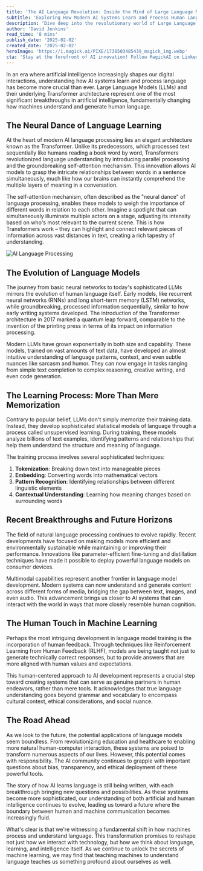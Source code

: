 ```yaml
---
title: 'The AI Language Revolution: Inside the Mind of Large Language Models'
subtitle: 'Exploring How Modern AI Systems Learn and Process Human Language'
description: 'Dive deep into the revolutionary world of Large Language Models (LLMs) and discover how modern AI systems learn and process human language. From the groundbreaking Transformer architecture to the latest developments in multimodal capabilities, explore how these systems are reshaping our understanding of both artificial and human intelligence.'
author: 'David Jenkins'
read_time: '8 mins'
publish_date: '2025-02-02'
created_date: '2025-02-02'
heroImage: 'https://i.magick.ai/PIXE/1738503485439_magick_img.webp'
cta: 'Stay at the forefront of AI innovation! Follow MagickAI on LinkedIn for regular insights into the fascinating world of artificial intelligence and language processing. Join our community of tech enthusiasts and industry experts today!'
---
```


In an era where artificial intelligence increasingly shapes our digital interactions, understanding how AI systems learn and process language has become more crucial than ever. Large Language Models (LLMs) and their underlying Transformer architecture represent one of the most significant breakthroughs in artificial intelligence, fundamentally changing how machines understand and generate human language.

## The Neural Dance of Language Learning

At the heart of modern AI language processing lies an elegant architecture known as the Transformer. Unlike its predecessors, which processed text sequentially like humans reading a book word by word, Transformers revolutionized language understanding by introducing parallel processing and the groundbreaking self-attention mechanism. This innovation allows AI models to grasp the intricate relationships between words in a sentence simultaneously, much like how our brains can instantly comprehend the multiple layers of meaning in a conversation.

The self-attention mechanism, often described as the "neural dance" of language processing, enables these models to weigh the importance of different words in relation to each other. Imagine a spotlight that can simultaneously illuminate multiple actors on a stage, adjusting its intensity based on who's most relevant to the current scene. This is how Transformers work – they can highlight and connect relevant pieces of information across vast distances in text, creating a rich tapestry of understanding.

![AI Language Processing](https://images.magick.ai/neural-network-language-processing.jpg)

## The Evolution of Language Models

The journey from basic neural networks to today's sophisticated LLMs mirrors the evolution of human language itself. Early models, like recurrent neural networks (RNNs) and long short-term memory (LSTM) networks, while groundbreaking, processed information sequentially, similar to how early writing systems developed. The introduction of the Transformer architecture in 2017 marked a quantum leap forward, comparable to the invention of the printing press in terms of its impact on information processing.

Modern LLMs have grown exponentially in both size and capability. These models, trained on vast amounts of text data, have developed an almost intuitive understanding of language patterns, context, and even subtle nuances like sarcasm and humor. They can now engage in tasks ranging from simple text completion to complex reasoning, creative writing, and even code generation.

## The Learning Process: More Than Mere Memorization

Contrary to popular belief, LLMs don't simply memorize their training data. Instead, they develop sophisticated statistical models of language through a process called unsupervised learning. During training, these models analyze billions of text examples, identifying patterns and relationships that help them understand the structure and meaning of language.

The training process involves several sophisticated techniques:

1. **Tokenization**: Breaking down text into manageable pieces
2. **Embedding**: Converting words into mathematical vectors
3. **Pattern Recognition**: Identifying relationships between different linguistic elements
4. **Contextual Understanding**: Learning how meaning changes based on surrounding words

## Recent Breakthroughs and Future Horizons

The field of natural language processing continues to evolve rapidly. Recent developments have focused on making models more efficient and environmentally sustainable while maintaining or improving their performance. Innovations like parameter-efficient fine-tuning and distillation techniques have made it possible to deploy powerful language models on consumer devices.

Multimodal capabilities represent another frontier in language model development. Modern systems can now understand and generate content across different forms of media, bridging the gap between text, images, and even audio. This advancement brings us closer to AI systems that can interact with the world in ways that more closely resemble human cognition.

## The Human Touch in Machine Learning

Perhaps the most intriguing development in language model training is the incorporation of human feedback. Through techniques like Reinforcement Learning from Human Feedback (RLHF), models are being taught not just to generate technically correct responses, but to provide answers that are more aligned with human values and expectations.

This human-centered approach to AI development represents a crucial step toward creating systems that can serve as genuine partners in human endeavors, rather than mere tools. It acknowledges that true language understanding goes beyond grammar and vocabulary to encompass cultural context, ethical considerations, and social nuance.

## The Road Ahead

As we look to the future, the potential applications of language models seem boundless. From revolutionizing education and healthcare to enabling more natural human-computer interaction, these systems are poised to transform numerous aspects of our lives. However, this potential comes with responsibility. The AI community continues to grapple with important questions about bias, transparency, and ethical deployment of these powerful tools.

The story of how AI learns language is still being written, with each breakthrough bringing new questions and possibilities. As these systems become more sophisticated, our understanding of both artificial and human intelligence continues to evolve, leading us toward a future where the boundary between human and machine communication becomes increasingly fluid.

What's clear is that we're witnessing a fundamental shift in how machines process and understand language. This transformation promises to reshape not just how we interact with technology, but how we think about language, learning, and intelligence itself. As we continue to unlock the secrets of machine learning, we may find that teaching machines to understand language teaches us something profound about ourselves as well.